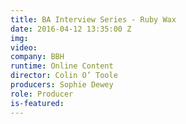 ```yaml
---
title: BA Interview Series - Ruby Wax
date: 2016-04-12 13:35:00 Z
img: 
video:
company: BBH
runtime: Online Content
director: Colin O’ Toole
producers: Sophie Dewey
role: Producer
is-featured:
---
```


